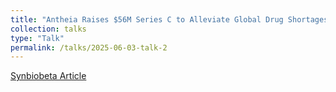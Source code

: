 ```yaml
---
title: "Antheia Raises $56M Series C to Alleviate Global Drug Shortages with Synthetic Biology"
collection: talks
type: "Talk"
permalink: /talks/2025-06-03-talk-2
---
```


[Synbiobeta Article](https://www.synbiobeta.com/read/antheia-raises-56m-series-c-to-alleviate-global-drug-shortages-with-synthetic-biology)


